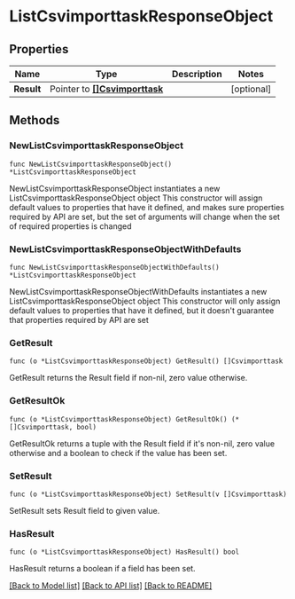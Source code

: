 # ListCsvimporttaskResponseObject

## Properties

Name | Type | Description | Notes
------------ | ------------- | ------------- | -------------
**Result** | Pointer to [**[]Csvimporttask**](Csvimporttask.md) |  | [optional] 

## Methods

### NewListCsvimporttaskResponseObject

`func NewListCsvimporttaskResponseObject() *ListCsvimporttaskResponseObject`

NewListCsvimporttaskResponseObject instantiates a new ListCsvimporttaskResponseObject object
This constructor will assign default values to properties that have it defined,
and makes sure properties required by API are set, but the set of arguments
will change when the set of required properties is changed

### NewListCsvimporttaskResponseObjectWithDefaults

`func NewListCsvimporttaskResponseObjectWithDefaults() *ListCsvimporttaskResponseObject`

NewListCsvimporttaskResponseObjectWithDefaults instantiates a new ListCsvimporttaskResponseObject object
This constructor will only assign default values to properties that have it defined,
but it doesn't guarantee that properties required by API are set

### GetResult

`func (o *ListCsvimporttaskResponseObject) GetResult() []Csvimporttask`

GetResult returns the Result field if non-nil, zero value otherwise.

### GetResultOk

`func (o *ListCsvimporttaskResponseObject) GetResultOk() (*[]Csvimporttask, bool)`

GetResultOk returns a tuple with the Result field if it's non-nil, zero value otherwise
and a boolean to check if the value has been set.

### SetResult

`func (o *ListCsvimporttaskResponseObject) SetResult(v []Csvimporttask)`

SetResult sets Result field to given value.

### HasResult

`func (o *ListCsvimporttaskResponseObject) HasResult() bool`

HasResult returns a boolean if a field has been set.


[[Back to Model list]](../README.md#documentation-for-models) [[Back to API list]](../README.md#documentation-for-api-endpoints) [[Back to README]](../README.md)


